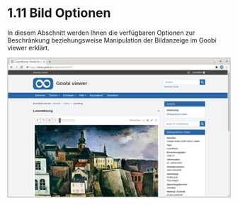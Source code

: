 # 1.11 Bild Optionen

In diesem Abschnitt werden Ihnen die verfügbaren Optionen zur Beschränkung beziehungsweise Manipulation der Bildanzeige im Goobi viewer erklärt.

![](../../../.gitbook/assets/de_bildanzeige.png)

